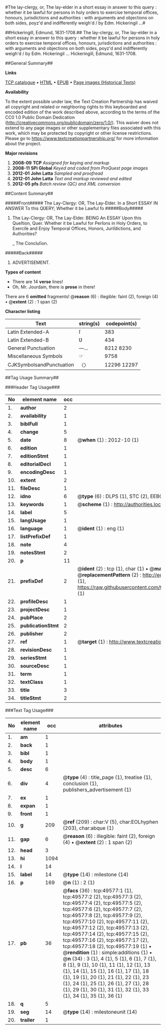 #The lay-clergy, or, The lay-elder in a short essay in answer to this query : whether it be lawful for persons in holy orders to exercise temporal offices, honours, jurisdictions and authorities : with arguments and objections on both sides, poyz'd and indifferently weigh'd / by Edm. Hickeringil ...#

##Hickeringill, Edmund, 1631-1708.##
The lay-clergy, or, The lay-elder in a short essay in answer to this query : whether it be lawful for persons in holy orders to exercise temporal offices, honours, jurisdictions and authorities : with arguments and objections on both sides, poyz'd and indifferently weigh'd / by Edm. Hickeringil ...
Hickeringill, Edmund, 1631-1708.

##General Summary##

**Links**

[TCP catalogue](http://www.ota.ox.ac.uk/tcp/)  • 
[HTML](http://tei.it.ox.ac.uk/tcp/Texts-HTML/free/A43/A43627.html)  • 
[EPUB](http://tei.it.ox.ac.uk/tcp/Texts-EPUB/free/A43/A43627.epub) • 
[Page images (Historical Texts)](https://historicaltexts.jisc.ac.uk/eebo-11821282e)

**Availability**

To the extent possible under law, the Text Creation Partnership has waived all copyright and related or neighboring rights to this keyboarded and encoded edition of the work described above, according to the terms of the CC0 1.0 Public Domain Dedication (http://creativecommons.org/publicdomain/zero/1.0/). This waiver does not extend to any page images or other supplementary files associated with this work, which may be protected by copyright or other license restrictions. Please go to https://www.textcreationpartnership.org/ for more information about the project.

**Major revisions**

1. __2008-09__ __TCP__ *Assigned for keying and markup*
1. __2008-11__ __SPi Global__ *Keyed and coded from ProQuest page images*
1. __2012-01__ __John Latta__ *Sampled and proofread*
1. __2012-01__ __John Latta__ *Text and markup reviewed and edited*
1. __2012-05__ __pfs__ *Batch review (QC) and XML conversion*

##Content Summary##

#####Front#####
The Lay-Clergy: OR, The Lay-Elder. In a Short ESSAY IN ANSWER To this QƲERY; Whether it be Lawful fo
#####Body#####

1. The Lay-Clergy: OR, The Lay-Elder. BEING An ESSAY Upon this Queſtion, Quer. Whether it be Lawful for Perſons in Holy Orders, to Exerciſe and Enjoy Temporal Offices, Honors, Juriſdictions, and Authorities?

    _ The Concluſion.

#####Back#####

1. ADVERTISEMENT.

**Types of content**

  * There are 14 **verse** lines!
  * Oh, Mr. Jourdain, there is **prose** in there!

There are 6 **omitted** fragments! 
 @__reason__ (6) : illegible: faint (2), foreign (4)  •  @__extent__ (2) : 1 span (2)

**Character listing**


|Text|string(s)|codepoint(s)|
|---|---|---|
|Latin Extended-A|ſ|383|
|Latin Extended-B|Ʋ|434|
|General Punctuation|—…|8212 8230|
|Miscellaneous Symbols|☞|9758|
|CJKSymbolsandPunctuation|〈〉|12296 12297|

##Tag Usage Summary##

###Header Tag Usage###

|No|element name|occ|attributes|
|---|---|---|---|
|1.|__author__|2||
|2.|__availability__|1||
|3.|__biblFull__|1||
|4.|__change__|5||
|5.|__date__|8| @__when__ (1) : 2012-10 (1)|
|6.|__edition__|1||
|7.|__editionStmt__|1||
|8.|__editorialDecl__|1||
|9.|__encodingDesc__|1||
|10.|__extent__|2||
|11.|__fileDesc__|1||
|12.|__idno__|6| @__type__ (6) : DLPS (1), STC (2), EEBO-CITATION (1), OCLC (1), VID (1)|
|13.|__keywords__|1| @__scheme__ (1) : http://authorities.loc.gov/ (1)|
|14.|__label__|5||
|15.|__langUsage__|1||
|16.|__language__|1| @__ident__ (1) : eng (1)|
|17.|__listPrefixDef__|1||
|18.|__note__|4||
|19.|__notesStmt__|2||
|20.|__p__|11||
|21.|__prefixDef__|2| @__ident__ (2) : tcp (1), char (1)  •  @__matchPattern__ (2) : ([0-9\-]+):([0-9IVX]+) (1), (.+) (1)  •  @__replacementPattern__ (2) : http://eebo.chadwyck.com/downloadtiff?vid=$1&page=$2 (1), https://raw.githubusercontent.com/textcreationpartnership/Texts/master/tcpchars.xml#$1 (1)|
|22.|__profileDesc__|1||
|23.|__projectDesc__|1||
|24.|__pubPlace__|2||
|25.|__publicationStmt__|2||
|26.|__publisher__|2||
|27.|__ref__|1| @__target__ (1) : http://www.textcreationpartnership.org/docs/. (1)|
|28.|__revisionDesc__|1||
|29.|__seriesStmt__|1||
|30.|__sourceDesc__|1||
|31.|__term__|1||
|32.|__textClass__|1||
|33.|__title__|3||
|34.|__titleStmt__|2||


###Text Tag Usage###

|No|element name|occ|attributes|
|---|---|---|---|
|1.|__am__|1||
|2.|__back__|1||
|3.|__bibl__|1||
|4.|__body__|1||
|5.|__desc__|6||
|6.|__div__|4| @__type__ (4) : title_page (1), treatise (1), conclusion (1), publishers_advertisement (1)|
|7.|__ex__|1||
|8.|__expan__|1||
|9.|__front__|1||
|10.|__g__|209| @__ref__ (209) : char:V (5), char:EOLhyphen (203), char:abque (1)|
|11.|__gap__|6| @__reason__ (6) : illegible: faint (2), foreign (4)  •  @__extent__ (2) : 1 span (2)|
|12.|__head__|3||
|13.|__hi__|1094||
|14.|__l__|14||
|15.|__label__|14| @__type__ (14) : milestone (14)|
|16.|__p__|169| @__n__ (1) : 2 (1)|
|17.|__pb__|36| @__facs__ (36) : tcp:49577:1 (1), tcp:49577:2 (2), tcp:49577:3 (2), tcp:49577:4 (2), tcp:49577:5 (2), tcp:49577:6 (2), tcp:49577:7 (2), tcp:49577:8 (2), tcp:49577:9 (2), tcp:49577:10 (2), tcp:49577:11 (2), tcp:49577:12 (2), tcp:49577:13 (2), tcp:49577:14 (2), tcp:49577:15 (2), tcp:49577:16 (2), tcp:49577:17 (2), tcp:49577:18 (2), tcp:49577:19 (1)  •  @__rendition__ (1) : simple:additions (1)  •  @__n__ (34) : 3 (1), 4 (1), 5 (1), 6 (1), 7 (1), 8 (1), 9 (1), 10 (1), 11 (1), 12 (1), 13 (1), 14 (1), 15 (1), 16 (1), 17 (1), 18 (1), 19 (1), 20 (1), 21 (1), 22 (1), 23 (1), 24 (1), 25 (1), 26 (1), 27 (1), 28 (1), 29 (1), 30 (1), 31 (1), 32 (1), 33 (1), 34 (1), 35 (1), 36 (1)|
|18.|__q__|5||
|19.|__seg__|14| @__type__ (14) : milestoneunit (14)|
|20.|__trailer__|1||

